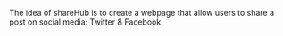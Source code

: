 The idea of shareHub is to create a webpage that allow users to share a post on social media: Twitter & Facebook. 


 
